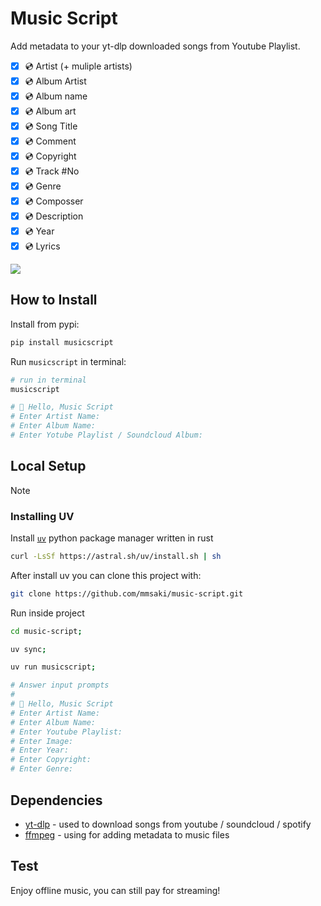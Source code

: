 # Music Script

Add metadata to your yt-dlp downloaded songs from Youtube Playlist.

- [x] 💿 Artist (+ muliple artists)
- [x] 💿 Album Artist
- [x] 💿 Album name
- [x] 💿 Album art
- [x] 💿 Song Title
- [x] 💿 Comment
- [x] 💿 Copyright
- [x] 💿 Track #No
- [x] 💿 Genre
- [x] 💿 Composser
- [x] 💿 Description
- [x] 💿 Year
- [x] 💿 Lyrics

![](./resources/lyrics-example.png)

## How to Install

Install from pypi:

```sh
pip install musicscript
```

Run `musicscript` in terminal:

```sh
# run in terminal
musicscript

# 👾 Hello, Music Script
# Enter Artist Name:
# Enter Album Name:
# Enter Yotube Playlist / Soundcloud Album:
```

## Local Setup

> [!NOTE]
>
> ### Installing UV
>
> Install [`uv`](https://docs.astral.sh/uv/getting-started/installation/) python package manager written in rust
>
> ```sh
> curl -LsSf https://astral.sh/uv/install.sh | sh
> ```
>
> After install uv you can clone this project with:
>
> ```sh
> git clone https://github.com/mmsaki/music-script.git
> ```

Run inside project

```sh
cd music-script;

uv sync;

uv run musicscript;

# Answer input prompts
#
# 👾 Hello, Music Script
# Enter Artist Name:
# Enter Album Name:
# Enter Youtube Playlist:
# Enter Image:
# Enter Year:
# Enter Copyright:
# Enter Genre:
```

## Dependencies

- [yt-dlp](https://github.com/yt-dlp/yt-dlp) - used to download songs from youtube / soundcloud / spotify
- [ffmpeg](https://ffmpeg.org/download.html) - using for adding metadata to music files

## Test

Enjoy offline music, you can still pay for streaming!
